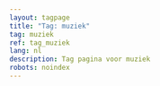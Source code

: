 ```yaml
---
layout: tagpage
title: "Tag: muziek"
tag: muziek
ref: tag_muziek
lang: nl
description: Tag pagina voor muziek
robots: noindex
---
```

